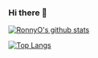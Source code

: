 ### Hi there 👋

<!--
**RonnyO/RonnyO** is a ✨ _special_ ✨ repository because its `README.md` (this file) appears on your GitHub profile.

Here are some ideas to get you started:

- 🔭 I’m currently working on ...
- 🌱 I’m currently learning ...
- 👯 I’m looking to collaborate on ...
- 🤔 I’m looking for help with ...
- 💬 Ask me about ...
- 📫 How to reach me: ...
- 😄 Pronouns: ...
- ⚡ Fun fact: ...
-->

[![RonnyO's github stats](https://github-readme-stats.vercel.app/api?username=RonnyO)](https://github.com/anuraghazra/github-readme-stats)

[![Top Langs](https://github-readme-stats.vercel.app/api/top-langs/?username=RonnyO)](https://github.com/anuraghazra/github-readme-stats)
